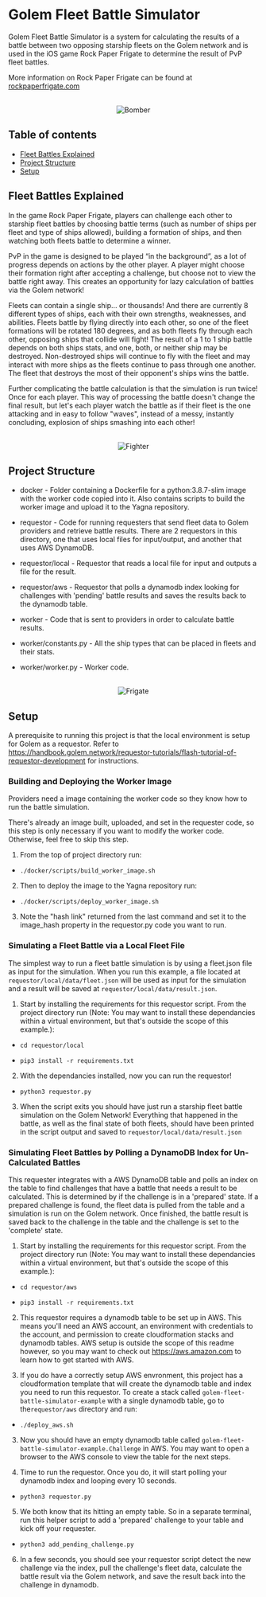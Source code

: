 
  
# Golem Fleet Battle Simulator

Golem Fleet Battle Simulator is a system for calculating the results of a battle between two opposing starship fleets on the Golem network and is used in the iOS game Rock Paper Frigate to determine the result of PvP fleet battles.

More information on Rock Paper Frigate can be found at [rockpaperfrigate.com](https://rockpaperfrigate.com)
 
<div align="center">
  <br/>
  <img src="https://rockpaperfrigate.com/img/rpf-formation-help.gif" align="center" alt="Bomber">
</div>


## Table of contents


*  [Fleet Battles Explained](#fleet-battles-explained)
*  [Project Structure](#project-structure)
*  [Setup](#setup)

  

## Fleet Battles Explained

  
In the game Rock Paper Frigate, players can challenge each other to starship fleet battles by choosing battle terms (such as number of ships per fleet and type of ships allowed), building a formation of ships, and then watching both fleets battle to determine a winner.

PvP in the game is designed to be played “in the background”, as a lot of progress depends on actions by the other player. A player might choose their formation right after accepting a challenge, but choose not to view the battle right away. This creates an opportunity for lazy calculation of battles via the Golem network!

Fleets can contain a single ship... or thousands! And there are currently 8 different types of ships, each with their own strengths, weaknesses, and abilities. Fleets battle by flying directly into each other, so one of the fleet formations will be rotated 180 degrees, and as both fleets fly through each other, opposing ships that collide will fight! The result of a 1 to 1 ship battle depends on both ships stats, and one, both, or neither ship may be destroyed. Non-destroyed ships will continue to fly with the fleet and may interact with more ships as the fleets continue to pass through one another. The fleet that destroys the most of their opponent's ships wins the battle.

Further complicating the battle calculation is that the simulation is run twice! Once for each player. This way of processing the battle doesn't change the final result, but let's each player watch the battle as if their fleet is the one attacking and in easy to follow "waves", instead of a messy, instantly concluding, explosion of ships smashing into each other!

  
  
<div align="center">
  <br/>
  <img src="https://rockpaperfrigate.com/img/fighter.gif" align="center" alt="Fighter">
</div>
  
  

## Project Structure


* docker - Folder containing a Dockerfile for a python:3.8.7-slim image with the worker code copied into it. Also contains scripts to build the worker image and upload it to the Yagna repository.

* requestor - Code for running requesters that send fleet data to Golem providers and retrieve battle results. There are 2 requestors in this directory, one that uses local files for input/output, and another that uses AWS DynamoDB.

* requestor/local - Requestor that reads a local file for input and outputs a file for the result.

* requestor/aws - Requestor that polls a dynamodb index looking for challenges with 'pending' battle results and saves the results back to the dynamodb table.

* worker - Code that is sent to providers in order to calculate battle results.

* worker/constants.py - All the ship types that can be placed in fleets and their stats.

* worker/worker.py - Worker code.


<div align="center">
  <br/>
  <img src="https://rockpaperfrigate.com/img/frigate.gif" align="center" alt="Frigate">
</div>

  

## Setup

A prerequisite to running this project is that the local environment is setup for Golem as a requestor. Refer to https://handbook.golem.network/requestor-tutorials/flash-tutorial-of-requestor-development for instructions.

  
### Building and Deploying the Worker Image

Providers need a image containing the worker code so they know how to run the battle simulation.

There's already an image built, uploaded, and set in the requester code, so this step is only necessary if you want to modify the worker code. Otherwise, feel free to skip this step.


1. From the top of project directory run:

-  `./docker/scripts/build_worker_image.sh `

2. Then to deploy the image to the Yagna repository run:

-  `./docker/scripts/deploy_worker_image.sh`

3. Note the "hash link" returned from the last command and set it to the image_hash property in the requestor.py code you want to run.

  
### Simulating a Fleet Battle via a Local Fleet File

The simplest way to run a fleet battle simulation is by using a fleet.json file as input for the simulation. When you run this example, a file located at `requestor/local/data/fleet.json` will be used as input for the simulation and a result will be saved at `requestor/local/data/result.json`.


1. Start by installing the requirements for this requestor script. From the project directory run (Note: You may want to install these dependancies within a virtual environment, but that's outside the scope of this example.):

-  `cd requestor/local`

-  `pip3 install -r requirements.txt`

2. With the dependancies installed, now you can run the requestor!

-  `python3 requestor.py`

3. When the script exits you should have just run a starship fleet battle simulation on the Golem Network! Everything that happened in the battle, as well as the final state of both fleets, should have been printed in the script output and saved to `requestor/local/data/result.json`


### Simulating Fleet Battles by Polling a DynamoDB Index for Un-Calculated Battles

This requester integrates with a AWS DynamoDB table and polls an index on the table to find challenges that have a battle that needs a result to be calculated. This is determined by if the challenge is in a 'prepared' state. If a prepared challenge is found, the fleet data is pulled from the table and a simulation is run on the Golem network. Once finished, the battle result is saved back to the challenge in the table and the challenge is set to the 'complete' state.


1. Start by installing the requirements for this requestor script. From the project directory run (Note: You may want to install these dependancies within a virtual environment, but that's outside the scope of this example.):

-  `cd requestor/aws`

-  `pip3 install -r requirements.txt`

  
2. This requestor requires a dynamodb table to be set up in AWS. This means you'll need an AWS account, an environment with credentials to the account, and permission to create cloudformation stacks and dynamodb tables. AWS setup is outside the scope of this readme however, so you may want to check out https://aws.amazon.com to learn how to get started with AWS.
 

3. If you do have a correctly setup AWS envronment, this project has a cloudformation template that will create the dynamodb table and index you need to run this requestor. To create a stack called `golem-fleet-battle-simulator-example` with a single dynamodb table, go to the`requestor/aws` directory and run:

-  `./deploy_aws.sh`

3. Now you should have an empty dynamodb table called `golem-fleet-battle-simulator-example.Challenge` in AWS. You may want to open a browser to the AWS console to view the table for the next steps.  

4. Time to run the requestor. Once you do, it will start polling your dynamodb index and looping every 10 seconds.

-  `python3 requestor.py`

5. We both know that its hitting an empty table. So in a separate terminal, run this helper script to add a 'prepared' challenge to your table and kick off your requester.

-  `python3 add_pending_challenge.py`

6. In a few seconds, you should see your requestor script detect the new challenge via the index, pull the challenge's fleet data, calculate the battle result via the Golem network, and save the result back into the challenge in dynamodb.
